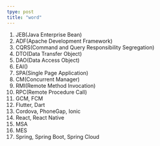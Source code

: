 ```yaml
---
tpye: post
title: "word"
---
```

1. JEB(Java Enterprise Bean)
2. ADF(Apache Development Framework)
3. CQRS(Command and Query Responsibility Segregation)
4. DTO(Data Transfer Object)
5. DAO(Data Access Object)
6. EAI()
7. SPA(Single Page Application)
8. CM(Concurrent Manager)
9. RMI(Remote Method Invocation)
10. RPC(Remote Procedure Call)
11. GCM, FCM
12. Flutter, Dart
13. Cordova, PhoneGap, Ionic
14. React, React Native
15. MSA
16. MES
17. Spring, Spring Boot, Spring Cloud

<!--
1. Programming Language
  1. Java
  2. HTML
  3. JavaScript

2. Framework
  1. JSP/Servlet
  2. Spring
  3. Spring Boot
  4. Spring Cloud

3. Architecture/Pattern
  1. MSA
  2. RPC
  3. MVC

4. Tool
  1. Maven
  2. Gradle
  3. Git
  4. Eclipse
  5. Android Studio



RMI(Remote Method Invocation)
- 분산되어 있는 객체 간 메소드 호출을 가능하게 하는 프로토콜. (JAVA RMI, CORBA, DCOM 등)

RPC(Remote Procedure Call)
- 네트워크 상 연결된 컴퓨터 내의 함수를 실행하여 분산 시스템을 구현.

Skeleton/Stub Pattern
- RMI Architecture를 구현하기 위한 패턴으로 Stub은 Skeleton에게 직렬화(Serialize)하여 원격 메소드를 호출, 
  Skeleton은 메소드의 결과를 직렬화하여 Stub에게 반환하는 구조. 

spring-boot-maven-plugin
- Spring Boot Fat-Jar 만들기 위한 플러그인

Domain-Driven-Design
- Micro Service Architecture에서 자주 언급되며, Loose Coupling과 High Cohesion을 만족하는 개념.
	* 모델과 핵심 설계는 상호 영향을 주고 받으며 구체화 된다.
	* 모델은 모든 팀 구성원들이 사용하는 언어의 근간을 이룬다.
	* 모델은 불순물을 걸러낸 핵심 지식만을 포함한다. 
- Bounded Context(제한 영역) : 독립적으로 서비스될 경우 문제가 없을 정도의 업무 범위. 




CQRS(Command and Query Responsibility Segregation) Architecture
- 명령과 조회의 책임 분리, 즉 데이터를 변경하는 부분과 데이터를 읽는 부분 분리된 구조.
데이터베이스에서 데이터를 읽는 시점과 사용자에게 UI로 보여주는 시점의 차이(*)는 반드시 존재.
이를 인정하고 CRUD에서 Read를 분리, 캐싱함으로 시점 간 차이(*)를 최소화 하는 방법.

SPA(Single Page Application) UI
- 웹 어플리케이션이 필요한 모든 정적 리소스를 최초에 한번만 다운로드. 이후 새로운 페이지에 대한 요청은 데이터만 전달받아
페이지를 갱신하므로 전체 트래픽이 감소하며, 전체 페이지를 다시 렌더링하지 않고 필요한 부분만 렌더링하기 때문에 갱신이 빠름.
- 트래픽 감소, 속도, 사용성, 반응성 향상과 사용자 경험(UX) 향상을 기대할 수 있어서 모바일 퍼스트(Mobile First) 전략에 부합.
- 단점으로는 "초기 구동 속도 문제", "검색 엔진 최적화(SEO) 문제".

PaaS(Platfrom as a Service)
- Cloud Service 개발이나 인프라에 대한 환경 제공.
IaaS(Infrastructure as a Service), PaaS, SaaS(Software as a Service) 3가지 형태. 

Apache AVRO
- RPC 및 데이터 직렬화 프레임워크. 

One View DB
- 여러 개의 DB를 마치 하나의 DB로 인식하고 사용하는 방법.

Micro Service 복잡도 증가 해결 방안
- 

GSI

Oracle CM(Concurrent Manager)

ADF(Apache Development Framework)

Apache Cordova
- 모바일 WebView 기반 크로스플랫폼, 하이브리드 앱 개발을 위한 소프트웨어.
- PhoneGap -> Adove 인수 -> Apache 기증 -> 오픈소스화.
- Java Script, CSS3, HTML5 활용.

PhoneGap
- Apache Cordova 기반인 하이브리드 앱 개발 프레임워크.
- Java Script, CSS3, HTML5 활용.

Ionic
- Apache Cordova 기반의 하이브리드 앱 개발 프레임워크.
- Java Script, CSS3, HTML5, Node.js, AngulerJS 활용.

Cradle
- 모바일 기기(SmartPhone, PDA 등)와 연결되어 서버로 데이터를 전송하는 기기. 

Android Studio
- Maven/Gradle Repository Download가 안될경우 Embedded JRE 사용을 해제하고 인증서가 추가된 JDK 경로로 설정.
-->
